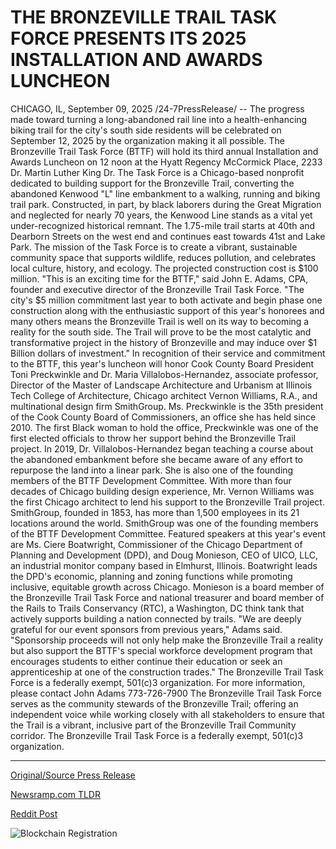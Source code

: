 # THE BRONZEVILLE TRAIL TASK FORCE PRESENTS ITS 2025 INSTALLATION AND AWARDS LUNCHEON

CHICAGO, IL, September 09, 2025 /24-7PressRelease/ -- The progress made toward turning a long-abandoned rail line into a health-enhancing biking trail for the city's south side residents will be celebrated on September 12, 2025 by the organization making it all possible.  The Bronzeville Trail Task Force (BTTF) will hold its third annual Installation and Awards Luncheon on 12 noon at the Hyatt Regency McCormick Place, 2233 Dr. Martin Luther King Dr.   The Task Force is a Chicago-based nonprofit dedicated to building support for the Bronzeville Trail, converting the abandoned Kenwood "L" line embankment to a walking, running and biking trail park. Constructed, in part, by black laborers during the Great Migration and neglected for nearly 70 years, the Kenwood Line stands as a vital yet under-recognized historical remnant. The 1.75-mile trail starts at 40th and Dearborn Streets on the west end and continues east towards 41st and Lake Park. The mission of the Task Force is to create a vibrant, sustainable community space that supports wildlife, reduces pollution, and celebrates local culture, history, and ecology. The projected construction cost is $100 million.  "This is an exciting time for the BTTF," said John E. Adams, CPA, founder and executive director of the Bronzeville Trail Task Force. "The city's $5 million commitment last year to both activate and begin phase one construction along with the enthusiastic support of this year's honorees and many others means the Bronzeville Trail is well on its way to becoming a reality for the south side. The Trail will prove to be the most catalytic and transformative project in the history of Bronzeville and may induce over $1 Billion dollars of investment."  In recognition of their service and commitment to the BTTF, this year's luncheon will honor Cook County Board President Toni Preckwinkle and Dr. Maria Villalobos-Hernandez, associate professor, Director of the Master of Landscape Architecture and Urbanism at Illinois Tech College of Architecture, Chicago architect Vernon Williams, R.A., and multinational design firm SmithGroup.   Ms. Preckwinkle is the 35th president of the Cook County Board of Commissioners, an office she has held since 2010. The first Black woman to hold the office, Preckwinkle was one of the first elected officials to throw her support behind the Bronzeville Trail project. In 2019, Dr. Villalobos-Hernandez began teaching a course about the abandoned embankment before she became aware of any effort to repurpose the land into a linear park. She is also one of the founding members of the BTTF Development Committee. With more than four decades of Chicago building design experience, Mr. Vernon Williams was the first Chicago architect to lend his support to the Bronzeville Trail project. SmithGroup, founded in 1853, has more than 1,500 employees in its 21 locations around the world. SmithGroup was one of the founding members of the BTTF Development Committee.   Featured speakers at this year's event are Ms. Ciere Boatwright, Commissioner of the Chicago Department of Planning and Development (DPD), and Doug Monieson, CEO of UICO, LLC, an industrial monitor company based in Elmhurst, Illinois. Boatwright leads the DPD's economic, planning and zoning functions while promoting inclusive, equitable growth across Chicago. Monieson is a board member of the Bronzeville Trail Task Force and national treasurer and board member of the Rails to Trails Conservancy (RTC), a Washington, DC think tank that actively supports building a nation connected by trails.  "We are deeply grateful for our event sponsors from previous years," Adams said. "Sponsorship proceeds will not only help make the Bronzeville Trail a reality but also support the BTTF's special workforce development program that encourages students to either continue their education or seek an apprenticeship at one of the construction trades."  The Bronzeville Trail Task Force is a federally exempt, 501(c)3 organization.  For more information, please contact John Adams 773-726-7900  The Bronzeville Trail Task Force serves as the community stewards of the Bronzeville Trail; offering an independent voice while working closely with all stakeholders to ensure that the Trail is a vibrant, inclusive part of the Bronzeville Trail Community corridor. The Bronzeville Trail Task Force is a federally exempt, 501(c)3 organization. 

---

[Original/Source Press Release](https://www.24-7pressrelease.com/press-release/526577/the-bronzeville-trail-task-force-presents-its-2025-installation-and-awards-luncheon)
                    

[Newsramp.com TLDR](https://newsramp.com/curated-news/bronzeville-trail-progress-celebrated-as-100m-south-side-transformation/fc349dce0e58cf8bb0b23a244be1732e) 

 



[Reddit Post](https://www.reddit.com/r/AwardsAndRecognition/comments/1nccffp/bronzeville_trail_progress_celebrated_as_100m/) 



![Blockchain Registration](https://cdn.newsramp.app/24-7PressRelease/qrcode/259/9/mendpbKJ.webp)